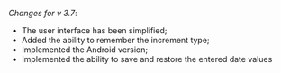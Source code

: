_Changes for v 3.7_:
- The user interface has been simplified;
- Added the ability to remember the increment type;
- Implemented the Android version;
- Implemented the ability to save and restore the entered date values
